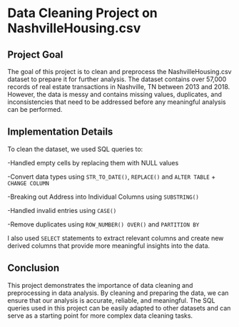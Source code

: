 
# Data Cleaning Project on NashvilleHousing.csv

## Project Goal

The goal of this project is to clean and preprocess the NashvilleHousing.csv dataset to prepare it for further analysis. The dataset contains over 57,000 records of real estate transactions in Nashville, TN between 2013 and 2018. However, the data is messy and contains missing values, duplicates, and inconsistencies that need to be addressed before any meaningful analysis can be performed.

## Implementation Details

To clean the dataset, we used SQL queries to:

-Handled empty cells by replacing them with NULL values

-Convert data types using `STR_TO_DATE()`, `REPLACE()` and `ALTER TABLE` + `CHANGE COLUMN`

-Breaking out Address into Individual Columns using `SUBSTRING()`

-Handled invalid entries using `CASE()`

-Remove duplicates using `ROW_NUMBER() OVER()` and `PARTITION BY`

I also used `SELECT` statements to extract relevant columns and create new derived columns that provide more meaningful insights into the data.

## Conclusion

This project demonstrates the importance of data cleaning and preprocessing in data analysis. By cleaning and preparing the data, we can ensure that our analysis is accurate, reliable, and meaningful. The SQL queries used in this project can be easily adapted to other datasets and can serve as a starting point for more complex data cleaning tasks.


